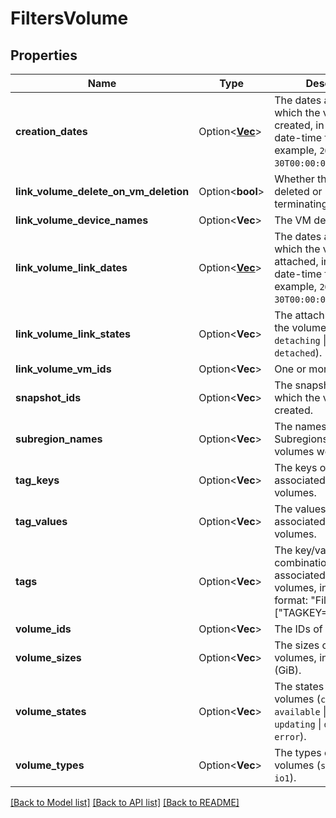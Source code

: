# FiltersVolume

## Properties

Name | Type | Description | Notes
------------ | ------------- | ------------- | -------------
**creation_dates** | Option<[**Vec<String>**](string.md)> | The dates and times at which the volumes were created, in ISO 8601 date-time format (for example, `2020-06-30T00:00:00.000Z`). | [optional]
**link_volume_delete_on_vm_deletion** | Option<**bool**> | Whether the volumes are deleted or not when terminating the VMs. | [optional]
**link_volume_device_names** | Option<**Vec<String>**> | The VM device names. | [optional]
**link_volume_link_dates** | Option<[**Vec<String>**](string.md)> | The dates and times at which the volumes were attached, in ISO 8601 date-time format (for example, `2020-06-30T00:00:00.000Z`). | [optional]
**link_volume_link_states** | Option<**Vec<String>**> | The attachment states of the volumes (`attaching` \\| `detaching` \\| `attached` \\| `detached`). | [optional]
**link_volume_vm_ids** | Option<**Vec<String>**> | One or more IDs of VMs. | [optional]
**snapshot_ids** | Option<**Vec<String>**> | The snapshots from which the volumes were created. | [optional]
**subregion_names** | Option<**Vec<String>**> | The names of the Subregions in which the volumes were created. | [optional]
**tag_keys** | Option<**Vec<String>**> | The keys of the tags associated with the volumes. | [optional]
**tag_values** | Option<**Vec<String>**> | The values of the tags associated with the volumes. | [optional]
**tags** | Option<**Vec<String>**> | The key/value combination of the tags associated with the volumes, in the following format: &quot;Filters&quot;:{&quot;Tags&quot;:[&quot;TAGKEY=TAGVALUE&quot;]}. | [optional]
**volume_ids** | Option<**Vec<String>**> | The IDs of the volumes. | [optional]
**volume_sizes** | Option<**Vec<i32>**> | The sizes of the volumes, in gibibytes (GiB). | [optional]
**volume_states** | Option<**Vec<String>**> | The states of the volumes (`creating` \\| `available` \\| `in-use` \\| `updating` \\| `deleting` \\| `error`). | [optional]
**volume_types** | Option<**Vec<String>**> | The types of the volumes (`standard` \\| `gp2` \\| `io1`). | [optional]

[[Back to Model list]](../README.md#documentation-for-models) [[Back to API list]](../README.md#documentation-for-api-endpoints) [[Back to README]](../README.md)



